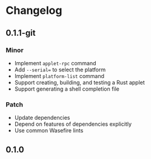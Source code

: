 # Changelog

## 0.1.1-git

### Minor

- Implement `applet-rpc` command
- Add `--serial=` to select the platform
- Implement `platform-list` command
- Support creating, building, and testing a Rust applet
- Support generating a shell completion file

### Patch

- Update dependencies
- Depend on features of dependencies explicitly
- Use common Wasefire lints

## 0.1.0

<!-- Increment to skip CHANGELOG.md test: 0 -->
